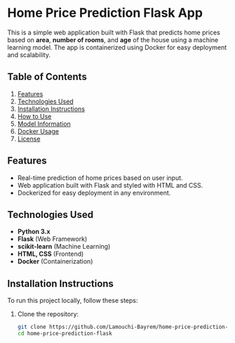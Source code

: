 # Home Price Prediction Flask App

This is a simple web application built with Flask that predicts home prices based on **area**, **number of rooms**, and **age** of the house using a machine learning model. The app is containerized using Docker for easy deployment and scalability.

## Table of Contents
1. [Features](#features)
2. [Technologies Used](#technologies-used)
3. [Installation Instructions](#installation-instructions)
4. [How to Use](#how-to-use)
5. [Model Information](#model-information)
6. [Docker Usage](#docker-usage)
7. [License](#license)

## Features
- Real-time prediction of home prices based on user input.
- Web application built with Flask and styled with HTML and CSS.
- Dockerized for easy deployment in any environment.

## Technologies Used
- **Python 3.x**
- **Flask** (Web Framework)
- **scikit-learn** (Machine Learning)
- **HTML, CSS** (Frontend)
- **Docker** (Containerization)

## Installation Instructions
To run this project locally, follow these steps:

1. Clone the repository:
   ```bash
   git clone https://github.com/Lamouchi-Bayrem/home-price-prediction-flask.git
   cd home-price-prediction-flask
